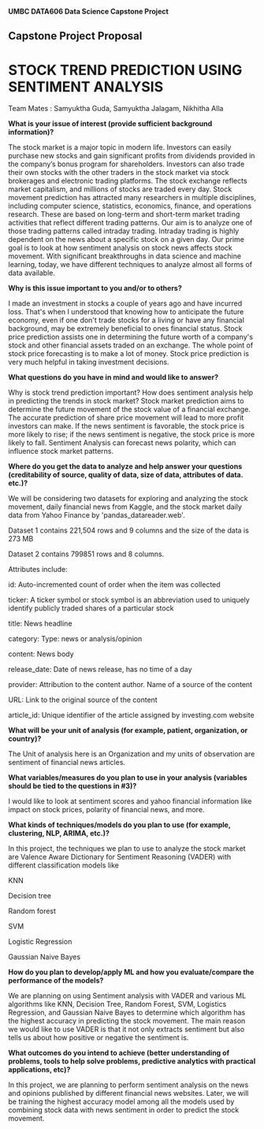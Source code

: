 **UMBC DATA606 Data Science Capstone Project**

## Capstone Project Proposal ##

# STOCK TREND PREDICTION USING SENTIMENT ANALYSIS

Team Mates : Samyuktha Guda, Samyuktha Jalagam, Nikhitha Alla

**What is your issue of interest (provide sufficient background information)?**

The stock market is a major topic in modern life. Investors can easily purchase new stocks and gain significant profits from dividends provided in the company’s bonus program for shareholders. Investors can also trade their own stocks with the other traders in the stock market via stock brokerages and electronic trading platforms. The stock exchange reflects market capitalism, and millions of stocks are traded every day. Stock movement prediction has attracted many researchers in multiple disciplines, including computer science, statistics, economics, finance, and operations research. These are based on long-term and short-term market trading activities that reflect different trading patterns. Our aim is to analyze one of those trading patterns called intraday trading. Intraday trading is highly dependent on the news about a specific stock on a given day. Our prime goal is to look at how sentiment analysis on stock news affects stock movement. With significant breakthroughs in data science and machine learning, today, we have different techniques to analyze almost all forms of data available.

**Why is this issue important to you and/or to others?**

I made an investment in stocks a couple of years ago and have incurred loss. That's when I understood that knowing how to anticipate the future economy, even if one don't trade stocks for a living or have any financial background, may be extremely beneficial to ones financial status. Stock price prediction assists one in determining the future worth of a company's stock and other financial assets traded on an exchange. The whole point of stock price forecasting is to make a lot of money. Stock price prediction is very much helpful in taking investment decisions.

**What questions do you have in mind and would like to answer?**

Why is stock trend prediction important?
How does sentiment analysis help in predicting the trends in stock market?
Stock market prediction aims to determine the future movement of the stock value of a financial exchange. The accurate prediction of share price movement will lead to more profit investors can make. If the news sentiment is favorable, the stock price is more likely to rise; if the news sentiment is negative, the stock price is more likely to fall. Sentiment Analysis can forecast news polarity, which can influence stock market patterns.

**Where do you get the data to analyze and help answer your questions (creditability of source, quality of data, size of data, attributes of data. etc.)?**

We will be considering two datasets for exploring and analyzing the stock movement, daily financial news from Kaggle, and the stock market daily data from Yahoo Finance by 'pandas_datareader.web'. 

Dataset 1 contains 221,504 rows and 9 columns and the size of the data is 273 MB

Dataset 2 contains 799851 rows and 8 columns.

Attributes include:

id: Auto-incremented count of order when the item was collected

ticker: A ticker symbol or stock symbol is an abbreviation used to uniquely identify publicly traded shares of a particular stock

title: News headline

category: Type: news or analysis/opinion

content: News body

release_date: Date of news release, has no time of a day

provider: Attribution to the content author. Name of a source of the content

URL: Link to the original source of the content

article_id: Unique identifier of the article assigned by investing.com website

**What will be your unit of analysis (for example, patient, organization, or country)?**

The Unit of analysis here is an Organization and my units of observation are sentiment of financial news articles.

**What variables/measures do you plan to use in your analysis (variables should be tied to the questions in #3)?**

I would like to look at sentiment scores and yahoo financial information like impact on stock prices, polarity of financial news, and more.

**What kinds of techniques/models do you plan to use (for example, clustering, NLP, ARIMA, etc.)?**

In this project, the techniques we plan to use to analyze the stock market are Valence Aware Dictionary for Sentiment Reasoning (VADER) with different classification models like

KNN

Decision tree

Random forest 

SVM

Logistic Regression 

Gaussian Naive Bayes

**How do you plan to develop/apply ML and how you evaluate/compare the performance of the models?**

We are planning on using Sentiment analysis with VADER and various ML algorithms like KNN, Decision Tree, Random Forest, SVM, Logistics Regression, and Gaussian Naive Bayes to determine which algorithm has the highest accuracy in predicting the stock movement. The main reason we would like to use VADER is that it not only extracts sentiment but also tells us about how positive or negative the sentiment is. 

**What outcomes do you intend to achieve (better understanding of problems, tools to help solve problems, predictive analytics with practical applications, etc)?**

In this project, we are planning to perform sentiment analysis on the news and opinions published by different financial news websites. Later, we will be training the highest accuracy model among all the models used by combining stock data with news sentiment in order to predict the stock movement.

